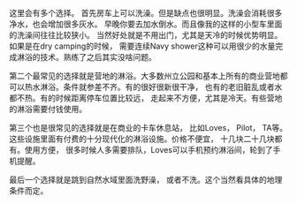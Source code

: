 这里会有多个选择。 首先房车上可以洗澡。但是缺点也很明显。洗澡会消耗很多净水，也会增加很多灰水。 早晚你要去加水倒水。而且像我的这样的小型车里面的洗澡间往往比较狭小。 当然好处就是不用出门，尤其是天冷的时候优势明显。如果是在dry camping的时候， 需要连续Navy shower这种可以用很少的水量完成淋浴的技术。熟练了之后其实没啥问题。

第二个最常见的选择就是营地的淋浴。大多数州立公园和基本上所有的商业营地都可以热水淋浴。条件就参差不齐。有的很好很新很干净， 也有的老旧脏乱或者水都不热。有的时候距离停车位置比较远， 走起来不方便，尤其是冷天。有些营地的淋浴需要付钱使用。

第三个也是很常见的选择就是在商业的卡车休息站， 比如Loves， Pilot， TA等。这些设施里面有付费的十分现代化的淋浴设施。价格不便宜， 十几块二十几块都有。使用方便， 很多时候人多需要排队，Loves可以手机预约淋浴间，轮到了手机提醒。

最后一个选择就是跳到自然水域里面洗野澡， 或者不洗。这个当然看具体的地理条件而定。
